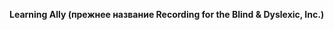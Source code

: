 **Learning Ally (прежнее название Recording for the Blind &amp; Dyslexic, Inc.)** 

<!--HONumber=May16_HO2-->


